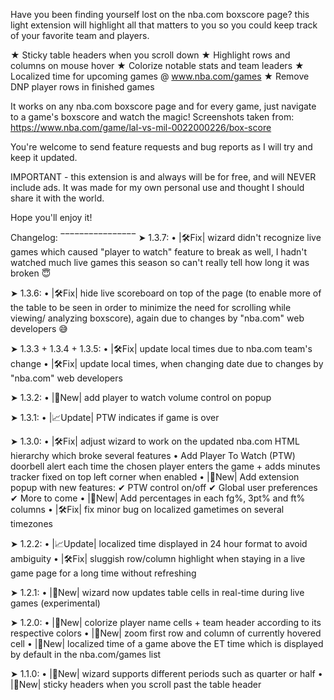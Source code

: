Have you been finding yourself lost on the nba.com boxscore page? this light extension will highlight all that matters to you so you could keep track of your favorite team and players.

★ Sticky table headers when you scroll down
★ Highlight rows and columns on mouse hover
★ Colorize notable stats and team leaders
★ Localized time for upcoming games @ www.nba.com/games
★ Remove DNP player rows in finished games

It works on any nba.com boxscore page and for every game, just navigate to a game's boxscore and watch the magic!
Screenshots taken from:
https://www.nba.com/game/lal-vs-mil-0022000226/box-score

You're welcome to send feature requests and bug reports as I will try and keep it updated.

IMPORTANT - this extension is and always will be for free, and will NEVER include ads. It was made for my own personal use and thought I should share it with the world.

Hope you'll enjoy it!



Changelog:
‾‾‾‾‾‾‾‾‾‾‾‾‾‾‾‾
➤ 1.3.7:
  • |🛠️Fix| wizard didn't recognize live games which caused "player to watch" feature to break as well, I hadn't watched much live games this season so 
    can't really tell how long it was broken 😇

➤ 1.3.6:
	• |🛠️Fix| hide live scoreboard on top of the page (to enable more of the table to be seen in order to minimize the need for scrolling while viewing/
    analyzing boxscore), again due to changes by "nba.com" web developers 😅
	
➤ 1.3.3 + 1.3.4 + 1.3.5:
    • |🛠️Fix| update local times due to nba.com team's change
    • |🛠️Fix| update local times, when changing date due to changes by "nba.com" web developers

➤ 1.3.2:
    • |🌟New| add player to watch volume control on popup
    
➤ 1.3.1:
    • |📈Update| PTW indicates if game is over

➤ 1.3.0:
    • |🛠️Fix| adjust wizard to work on the updated nba.com 
      HTML hierarchy which broke several features
    •  Add Player To Watch (PTW) doorbell alert each time the 
      chosen player enters the game + adds minutes tracker fixed on top 
      left corner when enabled
    • |🌟New| Add extension popup with new features:
             ✔  PTW control on/off
             ✔  Global user preferences 
             ✔  More to come
    • |🌟New| Add percentages in each fg%, 3pt% and ft% columns
    • |🛠️Fix| fix minor bug on localized gametimes on several 
      timezones


➤ 1.2.2:
    • |📈Update| localized time displayed in 24 hour format to avoid 
      ambiguity
    • |🛠️Fix| sluggish row/column highlight when staying in a live game 
      page for a long time without refreshing

➤ 1.2.1:
    • |🌟New| wizard now updates table cells in real-time during live 
       games (experimental)

➤ 1.2.0:
    • |🌟New| colorize player name cells + team header according to 
       its respective colors
    • |🌟New| zoom first row and column of currently hovered cell
    • |🌟New| localized time of a game above the ET time which is 
       displayed by default in the nba.com/games list

➤ 1.1.0:
    • |🌟New| wizard supports different periods such as quarter or half
    • |🌟New| sticky headers when you scroll past the table header
